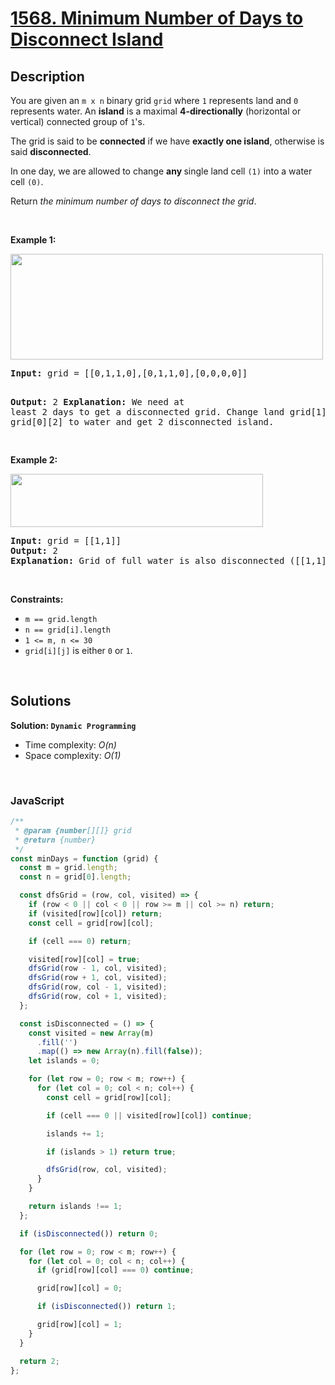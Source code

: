 # [1568. Minimum Number of Days to Disconnect Island](https://leetcode.com/problems/minimum-number-of-days-to-disconnect-island)

## Description

<div class="elfjS" data-track-load="description_content"><p>You are given an <code>m x n</code> binary grid <code>grid</code> where <code>1</code> represents land and <code>0</code> represents water. An <strong>island</strong> is a maximal <strong>4-directionally</strong> (horizontal or vertical) connected group of <code>1</code>'s.</p>

<p>The grid is said to be <strong>connected</strong> if we have <strong>exactly one island</strong>, otherwise is said <strong>disconnected</strong>.</p>

<p>In one day, we are allowed to change <strong>any </strong>single land cell <code>(1)</code> into a water cell <code>(0)</code>.</p>

<p>Return <em>the minimum number of days to disconnect the grid</em>.</p>

<p>&nbsp;</p>
<p><strong class="example">Example 1:</strong></p>
<img alt="" src="https://assets.leetcode.com/uploads/2021/12/24/land1.jpg" style="width: 500px; height: 169px;">
<pre><strong>Input:</strong> grid = [[0,1,1,0],[0,1,1,0],[0,0,0,0]]

<strong>Output:</strong> 2
<strong>Explanation:</strong> We need at least 2 days to get a disconnected grid.
Change land grid[1][1] and grid[0][2] to water and get 2 disconnected island.

</pre>

<p><strong class="example">Example 2:</strong></p>
<img alt="" src="https://assets.leetcode.com/uploads/2021/12/24/land2.jpg" style="width: 404px; height: 85px;">
<pre><strong>Input:</strong> grid = [[1,1]]
<strong>Output:</strong> 2
<strong>Explanation:</strong> Grid of full water is also disconnected ([[1,1]] -&gt; [[0,0]]), 0 islands.
</pre>

<p>&nbsp;</p>
<p><strong>Constraints:</strong></p>

<ul>
	<li><code>m == grid.length</code></li>
	<li><code>n == grid[i].length</code></li>
	<li><code>1 &lt;= m, n &lt;= 30</code></li>
	<li><code>grid[i][j]</code> is either <code>0</code> or <code>1</code>.</li>
</ul>
</div>

<p>&nbsp;</p>

## Solutions

**Solution: `Dynamic Programming`**

- Time complexity: <em>O(n)</em>
- Space complexity: <em>O(1)</em>

<p>&nbsp;</p>

### **JavaScript**

```js
/**
 * @param {number[][]} grid
 * @return {number}
 */
const minDays = function (grid) {
  const m = grid.length;
  const n = grid[0].length;

  const dfsGrid = (row, col, visited) => {
    if (row < 0 || col < 0 || row >= m || col >= n) return;
    if (visited[row][col]) return;
    const cell = grid[row][col];

    if (cell === 0) return;

    visited[row][col] = true;
    dfsGrid(row - 1, col, visited);
    dfsGrid(row + 1, col, visited);
    dfsGrid(row, col - 1, visited);
    dfsGrid(row, col + 1, visited);
  };

  const isDisconnected = () => {
    const visited = new Array(m)
      .fill('')
      .map(() => new Array(n).fill(false));
    let islands = 0;

    for (let row = 0; row < m; row++) {
      for (let col = 0; col < n; col++) {
        const cell = grid[row][col];

        if (cell === 0 || visited[row][col]) continue;

        islands += 1;

        if (islands > 1) return true;

        dfsGrid(row, col, visited);
      }
    }

    return islands !== 1;
  };

  if (isDisconnected()) return 0;

  for (let row = 0; row < m; row++) {
    for (let col = 0; col < n; col++) {
      if (grid[row][col] === 0) continue;

      grid[row][col] = 0;

      if (isDisconnected()) return 1;

      grid[row][col] = 1;
    }
  }

  return 2;
};
```
